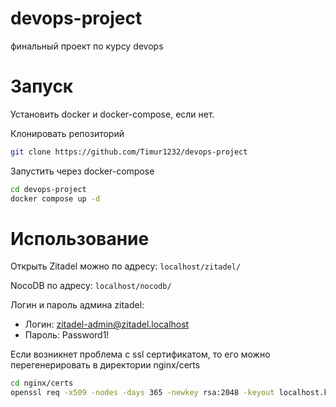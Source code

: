 # devops-project
финальный проект по курсу devops

# Запуск
Установить docker и docker-compose, если нет.

Клонировать репозиторий
```bash
git clone https://github.com/Timur1232/devops-project
```

Запустить через docker-compose
```bash
cd devops-project
docker compose up -d
```

# Использование
Открыть Zitadel можно по адресу:
`localhost/zitadel/`

NocoDB по адресу:
`localhost/nocodb/`

Логин и пароль админа zitadel:
- Логин: zitadel-admin@zitadel.localhost
- Пароль: Password1!

Если возникнет проблема с ssl сертификатом, то его можно перегенерировать в директории nginx/certs
```bash
cd nginx/certs
openssl req -x509 -nodes -days 365 -newkey rsa:2048 -keyout localhost.key -out localhost.crt -subj "/CN=localhost"
```

